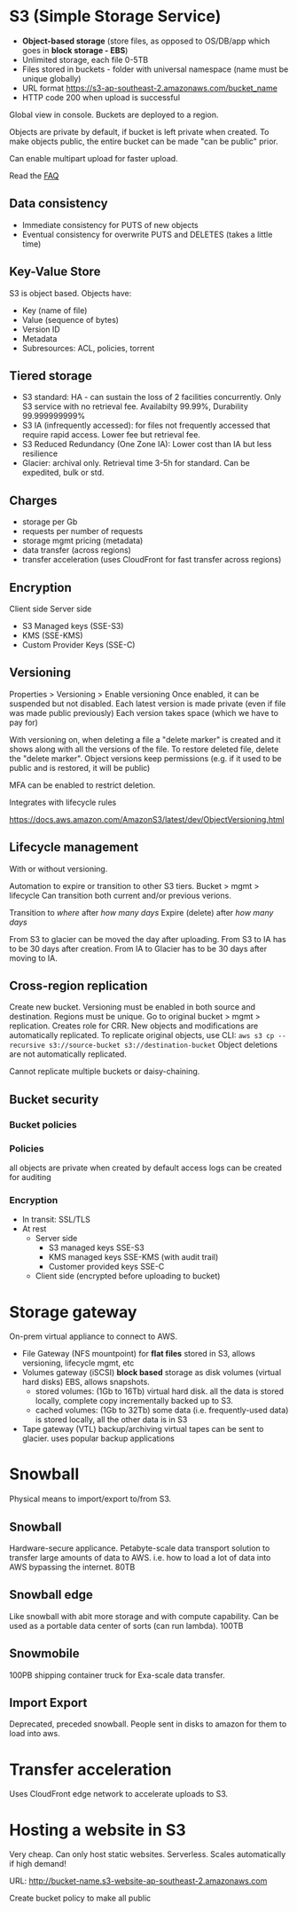 
# S3 (Simple Storage Service)

* **Object-based storage** (store files, as opposed to OS/DB/app which goes in **block storage - EBS**)
* Unlimited storage, each file 0-5TB
* Files stored in buckets - folder with universal namespace (name must be unique globally)
* URL format https://s3-ap-southeast-2.amazonaws.com/bucket_name
* HTTP code 200 when upload is successful

Global view in console. Buckets are deployed to a region.

Objects are private by default, if bucket is left private when created.
To make objects public, the entire bucket can be made "can be public" prior.

Can enable multipart upload for faster upload.

Read the [FAQ](https://aws.amazon.com/s3/faqs/)

## Data consistency

* Immediate consistency for PUTS of new objects
* Eventual consistency for overwrite PUTS and DELETES (takes a little time)

## Key-Value Store
S3 is object based. Objects have:

* Key (name of file)
* Value (sequence of bytes)
* Version ID
* Metadata
* Subresources: ACL, policies, torrent

## Tiered storage

* S3 standard: HA - can sustain the loss of 2 facilities concurrently. Only S3 service with no retrieval fee. Availabilty 99.99%, Durability 99.999999999%
* S3 IA (infrequently accessed): for files not frequently accessed that require rapid access. Lower fee but retrieval fee.
* S3 Reduced Redundancy (One Zone IA): Lower cost than IA but less resilience
* Glacier: archival only. Retrieval time 3-5h for standard. Can be expedited, bulk or std.

## Charges

* storage per Gb
* requests per number of requests
* storage mgmt pricing (metadata)
* data transfer (across regions)
* transfer acceleration (uses CloudFront for fast transfer across regions)

## Encryption

Client side
Server side
  - S3 Managed keys (SSE-S3)
  - KMS (SSE-KMS)
  - Custom Provider Keys (SSE-C)

## Versioning

Properties > Versioning > Enable versioning
Once enabled, it can be suspended but not disabled.
Each latest version is made private (even if file was made public previously)
Each version takes space (which we have to pay for)

With versioning on, when deleting a file a "delete marker" is created and it shows along with all the versions of the file.
To restore deleted file, delete the "delete marker".
Object versions keep permissions (e.g. if it used to be public and is restored, it will be public)

MFA can be enabled to restrict deletion.

Integrates with lifecycle rules

https://docs.aws.amazon.com/AmazonS3/latest/dev/ObjectVersioning.html

## Lifecycle management

With or without versioning.

Automation to expire or transition to other S3 tiers.
Bucket > mgmt > lifecycle
Can transition both current and/or previous verions.

Transition to *where* after *how many days*
Expire (delete) after *how many days*

From S3 to glacier can be moved the day after uploading.
From S3 to IA has to be 30 days after creation.
From IA to Glacier has to be 30 days after moving to IA.

## Cross-region replication

Create new bucket. Versioning must be enabled in both source and destination. Regions must be unique.
Go to original bucket > mgmt > replication. Creates role for CRR.
New objects and modifications are automatically replicated.
To replicate original objects, use CLI: `aws s3 cp --recursive s3://source-bucket s3://destination-bucket`
Object deletions are not automatically replicated.

Cannot replicate multiple buckets or daisy-chaining.


## Bucket security

### Bucket policies
### Policies

all objects are private when created by default
access logs can be created for auditing

### Encryption
* In transit: SSL/TLS
* At rest
  - Server side
    - S3 managed keys SSE-S3
    - KMS managed keys SSE-KMS (with audit trail)
    - Customer provided keys SSE-C
  - Client side (encrypted before uploading to bucket)

# Storage gateway

On-prem virtual appliance to connect to AWS.

* File Gateway (NFS mountpoint) for **flat files** stored in S3, allows versioning, lifecycle mgmt, etc
* Volumes gateway (iSCSI) **block based** storage as disk volumes (virtual hard disks) EBS, allows snapshots.
  - stored volumes: (1Gb to 16Tb) virtual hard disk. all the data is stored locally, complete copy incrementally backed up to S3.
  - cached volumes: (1Gb to 32Tb) some data (i.e. frequently-used data) is stored locally, all the other data is in S3
* Tape gateway (VTL) backup/archiving virtual tapes can be sent to glacier. uses popular backup applications

# Snowball

Physical means to import/export to/from S3.

## Snowball
Hardware-secure applicance. Petabyte-scale data transport solution to transfer large amounts of data to AWS. i.e. how to load a lot of data into AWS bypassing the internet.
80TB

## Snowball edge
Like snowball with abit more storage and with compute capability.
Can be used as a portable data center of sorts (can run lambda).
100TB

## Snowmobile
100PB shipping container truck for Exa-scale data transfer.

## Import Export
Deprecated, preceded snowball. People sent in disks to amazon for them to load into aws.


# Transfer acceleration

Uses CloudFront edge network to accelerate uploads to S3.

# Hosting a website in S3

Very cheap. Can only host static websites. Serverless. Scales automatically if high demand!

URL: http://bucket-name.s3-website-ap-southeast-2.amazonaws.com

Create bucket policy to make all public
